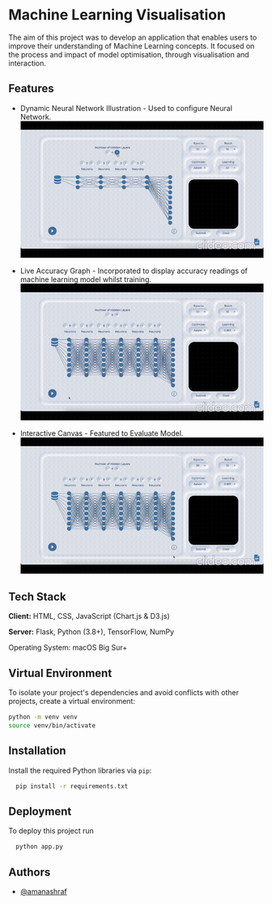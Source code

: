 
# Machine Learning Visualisation

The aim of this project was to develop an application that enables users to improve their understanding of Machine Learning concepts. It focused on the process and impact of model optimisation, through visualisation and interaction. 


## Features

- Dynamic Neural Network Illustration - Used to configure Neural Network.
![alt text](Configuring.gif)


- Live Accuracy Graph - Incorporated to display accuracy readings of machine learning model whilst training. 
![alt text](Training.gif)


- Interactive Canvas - Featured to Evaluate Model. 
![alt text](Evaluating.gif)



## Tech Stack

**Client:** HTML, CSS, JavaScript (Chart.js & D3.js)

**Server:** Flask, Python (3.8+), TensorFlow, NumPy

Operating System: macOS Big Sur+


## Virtual Environment

To isolate your project's dependencies and avoid conflicts with other projects, create a virtual environment:

```bash
python -m venv venv
source venv/bin/activate
```
## Installation

Install the required Python libraries via `pip`:

```bash
  pip install -r requirements.txt
```
    
## Deployment

To deploy this project run

```bash
  python app.py
```


## Authors

- [@amanashraf](https://www.github.com/)

